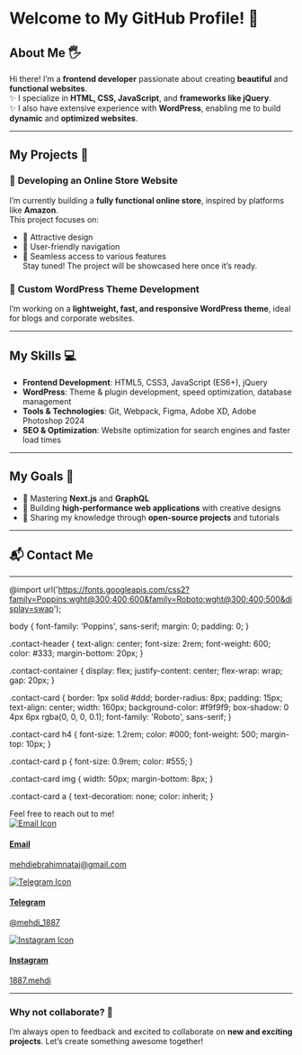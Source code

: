 # Welcome to My GitHub Profile! 👋

## About Me 🖐️
Hi there! I’m a **frontend developer** passionate about creating **beautiful** and **functional websites**.  
✨ I specialize in **HTML, CSS, JavaScript**, and **frameworks like jQuery**.  
✨ I also have extensive experience with **WordPress**, enabling me to build **dynamic** and **optimized websites**.  

---

## My Projects 🚀

### 🔧 **Developing an Online Store Website**  
I’m currently building a **fully functional online store**, inspired by platforms like **Amazon**.  
This project focuses on:  
- 📌 Attractive design  
- 📌 User-friendly navigation  
- 📌 Seamless access to various features  
Stay tuned! The project will be showcased here once it’s ready.  

### 🔧 **Custom WordPress Theme Development**  
I’m working on a **lightweight, fast, and responsive WordPress theme**, ideal for blogs and corporate websites.  

---

## My Skills 💻

- **Frontend Development**: HTML5, CSS3, JavaScript (ES6+), jQuery  
- **WordPress**: Theme & plugin development, speed optimization, database management  
- **Tools & Technologies**: Git, Webpack, Figma, Adobe XD, Adobe Photoshop 2024  
- **SEO & Optimization**: Website optimization for search engines and faster load times  

---

## My Goals 🌟

- 🚀 Mastering **Next.js** and **GraphQL**  
- 🚀 Building **high-performance web applications** with creative designs  
- 🚀 Sharing my knowledge through **open-source projects** and tutorials  

---

## 📬 Contact Me  
---


  @import url('https://fonts.googleapis.com/css2?family=Poppins:wght@300;400;600&family=Roboto:wght@300;400;500&display=swap');

  body {
    font-family: 'Poppins', sans-serif;
    margin: 0;
    padding: 0;
  }

  .contact-header {
    text-align: center;
    font-size: 2rem;
    font-weight: 600;
    color: #333;
    margin-bottom: 20px;
  }

  .contact-container {
    display: flex;
    justify-content: center;
    flex-wrap: wrap;
    gap: 20px;
  }

  .contact-card {
    border: 1px solid #ddd;
    border-radius: 8px;
    padding: 15px;
    text-align: center;
    width: 160px;
    background-color: #f9f9f9;
    box-shadow: 0 4px 6px rgba(0, 0, 0, 0.1);
    font-family: 'Roboto', sans-serif;
  }

  .contact-card h4 {
    font-size: 1.2rem;
    color: #000;
    font-weight: 500;
    margin-top: 10px;
  }

  .contact-card p {
    font-size: 0.9rem;
    color: #555;
  }

  .contact-card img {
    width: 50px;
    margin-bottom: 8px;
  }

  .contact-card a {
    text-decoration: none;
    color: inherit;
  }


<div class="contact-header">Feel free to reach out to me!</div>

<div class="contact-container">
    
  <!-- Email Card -->
  <div class="contact-card">
      <a href="mailto:mehdiebrahimnataj@gmail.com">
          <img src="https://img.icons8.com/?size=64&width=100&id=CXYJjRfKlwI9&format=png&color=000000" alt="Email Icon">
          <h4>Email</h4>
          <p>mehdiebrahimnataj@gmail.com</p>
      </a>
  </div>
  
  <!-- Telegram Card -->
  <div class="contact-card">
      <a href="https://t.me/mehdi_1887">
          <img src="https://img.icons8.com/?size=64&id=oWiuH0jFiU0R&format=png&color=000000" alt="Telegram Icon">
          <h4>Telegram</h4>
          <p>@mehdi_1887</p>
      </a>
  </div>
  
  <!-- Instagram Card -->
  <div class="contact-card">
      <a href="https://instagram.com/1887.mehdi">
          <img src="https://img.icons8.com/?size=64&id=Xy10Jcu1L2Su&format=png&color=000000" alt="Instagram Icon">
          <h4>Instagram</h4>
          <p>1887.mehdi</p>
      </a>
  </div>

</div>





---

### Why not collaborate? 🤝  
I’m always open to feedback and excited to collaborate on **new and exciting projects**. Let’s create something awesome together!
